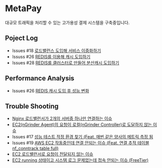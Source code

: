 # MetaPay
대규모 트래픽을 처리할 수 있는 고가용성 결제 시스템을 구축중입니다.

## Poject Log
- Issues #18 [로드밸런스 도입해 서비스 이중화하기](https://ydmins.com/120)
- Issuss #26 [REDIS를 이용해 캐시 도입하기](https://ydmins.tistory.com/124)
- Issues #28 [REDIS를 클러스터로 만들어 분산캐시 도입하기](https://ydmins.com/126)

## Performance Analysis
- Issues #26 [REDIS 캐시 도입 후 성능 변화](https://ydmins.tistory.com/125)

## Trouble Shooting
- [Nginx 로드밸런서가 2개의 서버중 하나만 연결하는 이슈](https://ydmins.com/104)
- [EC2(nGrinder Agent)의 요청이 로컬(nGrinder Controller)로 도달하지 않는 이슈](https://ydmins.com/105)
- Issues #17 [성능 테스트 적정 환경 찾기 (Feat. 매번 같은 양사의 메트릭 측정 됨](https://ydmins.com/113)
- Issues #19 [AWS EC2 작동중인데 연결 안되는 이슈 (Feat. 연결 추적 테이블 nf_conntrack table full)](https://ydmins.com/114)
- [EC2 로드밸런서로 요청이 전달되지 않는 이슈](https://ydmins.com/115)
- [EC2 running 상태이고 시스템 로그 문제없는데 접속 안되는 이슈 (FreeTier)](https://ydmins.com/119)
